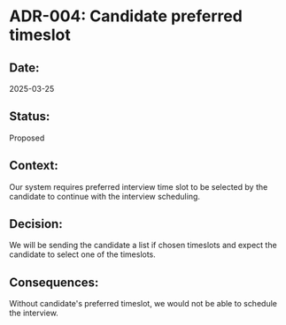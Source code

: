 # ADR-004: Candidate preferred timeslot

## Date:
2025-03-25

## Status:
Proposed

## Context:
Our system requires preferred interview time slot to be selected by the candidate to continue with the interview scheduling.

## Decision:
We will be sending the candidate a list if chosen timeslots and expect the candidate to select one of the timeslots.

## Consequences:
Without candidate's preferred timeslot, we would not be able to schedule the interview.
